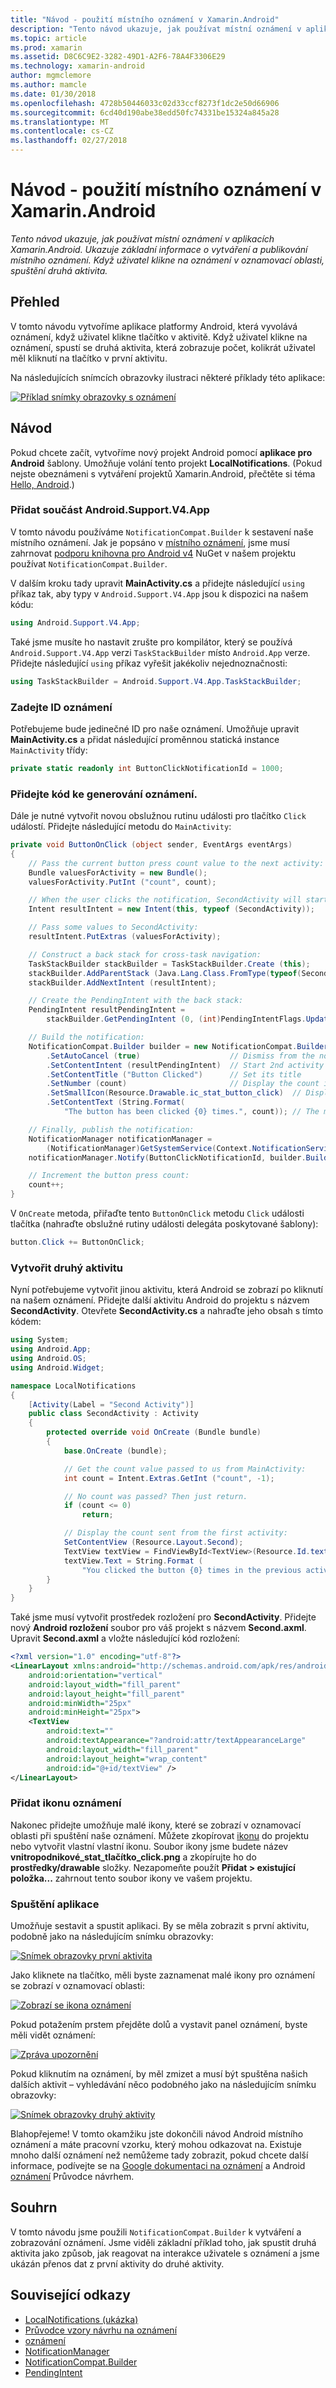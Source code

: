 ```yaml
---
title: "Návod - použití místního oznámení v Xamarin.Android"
description: "Tento návod ukazuje, jak používat místní oznámení v aplikacích Xamarin.Android. Ukazuje základní informace o vytváření a publikování místního oznámení. Když uživatel klikne na oznámení v oznamovací oblasti, spuštění druhá aktivita."
ms.topic: article
ms.prod: xamarin
ms.assetid: D8C6C9E2-3282-49D1-A2F6-78A4F3306E29
ms.technology: xamarin-android
author: mgmclemore
ms.author: mamcle
ms.date: 01/30/2018
ms.openlocfilehash: 4728b50446033c02d33ccf8273f1dc2e50d66906
ms.sourcegitcommit: 6cd40d190abe38edd50fc74331be15324a845a28
ms.translationtype: MT
ms.contentlocale: cs-CZ
ms.lasthandoff: 02/27/2018
---
```

# <a name="walkthrough---using-local-notifications-in-xamarinandroid"></a>Návod - použití místního oznámení v Xamarin.Android

_Tento návod ukazuje, jak používat místní oznámení v aplikacích Xamarin.Android. Ukazuje základní informace o vytváření a publikování místního oznámení. Když uživatel klikne na oznámení v oznamovací oblasti, spuštění druhá aktivita._

<a name="overview" />

## <a name="overview"></a>Přehled

V tomto návodu vytvoříme aplikace platformy Android, která vyvolává oznámení, když uživatel klikne tlačítko v aktivitě. Když uživatel klikne na oznámení, spustí se druhá aktivita, která zobrazuje počet, kolikrát uživatel měl kliknutí na tlačítko v první aktivitu.

Na následujících snímcích obrazovky ilustraci některé příklady této aplikace:

[![Příklad snímky obrazovky s oznámení](local-notifications-walkthrough-images/1-overview-sml.png)](local-notifications-walkthrough-images/1-overview.png)


<a name="walkthrough" />

## <a name="walkthrough"></a>Návod

Pokud chcete začít, vytvoříme nový projekt Android pomocí **aplikace pro Android** šablony. Umožňuje volání tento projekt **LocalNotifications**. (Pokud nejste obeznámeni s vytváření projektů Xamarin.Android, přečtěte si téma [Hello, Android](~/android/get-started/hello-android/hello-android-quickstart.md).)

<a name="add-v4-support" />

### <a name="add-the-androidsupportv4app-component"></a>Přidat součást Android.Support.V4.App

V tomto návodu používáme `NotificationCompat.Builder` k sestavení naše místního oznámení. Jak je popsáno v [místního oznámení](~/android/app-fundamentals/notifications/local-notifications.md), jsme musí zahrnovat [podporu knihovna pro Android v4](https://www.nuget.org/packages/Xamarin.Android.Support.v4/) NuGet v našem projektu používat `NotificationCompat.Builder`.

V dalším kroku tady upravit **MainActivity.cs** a přidejte následující `using` příkaz tak, aby typy v `Android.Support.V4.App` jsou k dispozici na našem kódu:

```csharp
using Android.Support.V4.App;
```

Také jsme musíte ho nastavit zrušte pro kompilátor, který se používá `Android.Support.V4.App` verzi `TaskStackBuilder` místo `Android.App` verze. Přidejte následující `using` příkaz vyřešit jakékoliv nejednoznačnosti:

```csharp
using TaskStackBuilder = Android.Support.V4.App.TaskStackBuilder;
```

<a name="define-id" />

### <a name="define-the-notification-id"></a>Zadejte ID oznámení

Potřebujeme bude jedinečné ID pro naše oznámení. Umožňuje upravit **MainActivity.cs** a přidat následující proměnnou statická instance `MainActivity` třídy:

```csharp
private static readonly int ButtonClickNotificationId = 1000;
```

<a name="add-code" />

### <a name="add-code-to-generate-the-notification"></a>Přidejte kód ke generování oznámení.

Dále je nutné vytvořit novou obslužnou rutinu události pro tlačítko `Click` událostí. Přidejte následující metodu do `MainActivity`:

```csharp
private void ButtonOnClick (object sender, EventArgs eventArgs)
{
    // Pass the current button press count value to the next activity:
    Bundle valuesForActivity = new Bundle();
    valuesForActivity.PutInt ("count", count);

    // When the user clicks the notification, SecondActivity will start up.
    Intent resultIntent = new Intent(this, typeof (SecondActivity));

    // Pass some values to SecondActivity:
    resultIntent.PutExtras (valuesForActivity);

    // Construct a back stack for cross-task navigation:
    TaskStackBuilder stackBuilder = TaskStackBuilder.Create (this);
    stackBuilder.AddParentStack (Java.Lang.Class.FromType(typeof(SecondActivity)));
    stackBuilder.AddNextIntent (resultIntent);

    // Create the PendingIntent with the back stack:            
    PendingIntent resultPendingIntent =
        stackBuilder.GetPendingIntent (0, (int)PendingIntentFlags.UpdateCurrent);

    // Build the notification:
    NotificationCompat.Builder builder = new NotificationCompat.Builder (this)
        .SetAutoCancel (true)                    // Dismiss from the notif. area when clicked
        .SetContentIntent (resultPendingIntent)  // Start 2nd activity when the intent is clicked.
        .SetContentTitle ("Button Clicked")      // Set its title
        .SetNumber (count)                       // Display the count in the Content Info
        .SetSmallIcon(Resource.Drawable.ic_stat_button_click)  // Display this icon
        .SetContentText (String.Format(
            "The button has been clicked {0} times.", count)); // The message to display.

    // Finally, publish the notification:
    NotificationManager notificationManager =
        (NotificationManager)GetSystemService(Context.NotificationService);
    notificationManager.Notify(ButtonClickNotificationId, builder.Build());

    // Increment the button press count:
    count++;
}
```

V `OnCreate` metoda, přiřaďte tento `ButtonOnClick` metodu `Click` události tlačítka (nahraďte obslužné rutiny události delegáta poskytované šablony):

```csharp
button.Click += ButtonOnClick;
```

<a name="second-activity" />

### <a name="create-a-second-activity"></a>Vytvořit druhý aktivitu

Nyní potřebujeme vytvořit jinou aktivitu, která Android se zobrazí po kliknutí na našem oznámení. Přidejte další aktivitu Android do projektu s názvem **SecondActivity**. Otevřete **SecondActivity.cs** a nahraďte jeho obsah s tímto kódem:

```csharp
using System;
using Android.App;
using Android.OS;
using Android.Widget;

namespace LocalNotifications
{
    [Activity(Label = "Second Activity")]
    public class SecondActivity : Activity
    {
        protected override void OnCreate (Bundle bundle)
        {
            base.OnCreate (bundle);

            // Get the count value passed to us from MainActivity:
            int count = Intent.Extras.GetInt ("count", -1);

            // No count was passed? Then just return.
            if (count <= 0)
                return;

            // Display the count sent from the first activity:
            SetContentView (Resource.Layout.Second);
            TextView textView = FindViewById<TextView>(Resource.Id.textView);
            textView.Text = String.Format (
                "You clicked the button {0} times in the previous activity.", count);
        }
    }
}
```

Také jsme musí vytvořit prostředek rozložení pro **SecondActivity**. Přidejte nový **Android rozložení** soubor pro váš projekt s názvem **Second.axml**. Upravit **Second.axml** a vložte následující kód rozložení:

```xml
<?xml version="1.0" encoding="utf-8"?>
<LinearLayout xmlns:android="http://schemas.android.com/apk/res/android"
    android:orientation="vertical"
    android:layout_width="fill_parent"
    android:layout_height="fill_parent"
    android:minWidth="25px"
    android:minHeight="25px">
    <TextView
        android:text=""
        android:textAppearance="?android:attr/textAppearanceLarge"
        android:layout_width="fill_parent"
        android:layout_height="wrap_content"
        android:id="@+id/textView" />
</LinearLayout>
```

<a name="add-icon" />

### <a name="add-a-notification-icon"></a>Přidat ikonu oznámení

Nakonec přidejte umožňuje malé ikony, které se zobrazí v oznamovací oblasti při spuštění naše oznámení. Můžete zkopírovat [ikonu](local-notifications-walkthrough-images/ic-stat-button-click.png) do projektu nebo vytvořit vlastní vlastní ikonu. Soubor ikony jsme budete název **vnitropodnikové\_stat\_tlačítko\_click.png** a zkopírujte ho do **prostředky/drawable** složky. Nezapomeňte použít **Přidat > existující položka...**  zahrnout tento soubor ikony ve vašem projektu.

<a name="run-app" />

### <a name="run-the-application"></a>Spuštění aplikace

Umožňuje sestavit a spustit aplikaci. By se měla zobrazit s první aktivitu, podobně jako na následujícím snímku obrazovky:

[ ![Snímek obrazovky první aktivita](local-notifications-walkthrough-images/2-start-screen-sml.png)](local-notifications-walkthrough-images/2-start-screen.png)

Jako kliknete na tlačítko, měli byste zaznamenat malé ikony pro oznámení se zobrazí v oznamovací oblasti:

[ ![Zobrazí se ikona oznámení](local-notifications-walkthrough-images/3-notification-icon-sml.png)](local-notifications-walkthrough-images/3-notification-icon.png)

Pokud potažením prstem přejděte dolů a vystavit panel oznámení, byste měli vidět oznámení:

[ ![Zpráva upozornění](local-notifications-walkthrough-images/4-notifications-sml.png)](local-notifications-walkthrough-images/4-notifications.png)

Pokud kliknutím na oznámení, by měl zmizet a musí být spuštěna našich dalších aktivit &ndash; vyhledávání něco podobného jako na následujícím snímku obrazovky:

[ ![Snímek obrazovky druhý aktivity](local-notifications-walkthrough-images/5-second-activity-sml.png)](local-notifications-walkthrough-images/5-second-activity.png)

Blahopřejeme! V tomto okamžiku jste dokončili návod Android místního oznámení a máte pracovní vzorku, který mohou odkazovat na. Existuje mnoho další oznámení než nemůžeme tady zobrazit, pokud chcete další informace, podívejte se na [Google dokumentaci na oznámení](http://developer.android.com/guide/topics/ui/notifiers/notifications.html) a Android [oznámení](http://developer.android.com/design/patterns/notifications.html) Průvodce návrhem.


<a name="summary" />

## <a name="summary"></a>Souhrn

V tomto návodu jsme použili `NotificationCompat.Builder` k vytváření a zobrazování oznámení. Jsme viděli základní příklad toho, jak spustit druhá aktivita jako způsob, jak reagovat na interakce uživatele s oznámení a jsme ukázán přenos dat z první aktivity do druhé aktivity.


## <a name="related-links"></a>Související odkazy

- [LocalNotifications (ukázka)](https://developer.xamarin.com/samples/monodroid/LocalNotifications/)
- [Průvodce vzory návrhu na oznámení](http://developer.android.com/design/patterns/notifications.html)
- [oznámení](https://developer.xamarin.com/api/type/Android.App.Notification/)
- [NotificationManager](https://developer.xamarin.com/api/type/Android.App.NotificationManager/)
- [NotificationCompat.Builder](https://developer.android.com/reference/android/support/v4/app/NotificationCompat.Builder.html)
- [PendingIntent](https://developer.xamarin.com/api/type/Android.App.PendingIntent/)
